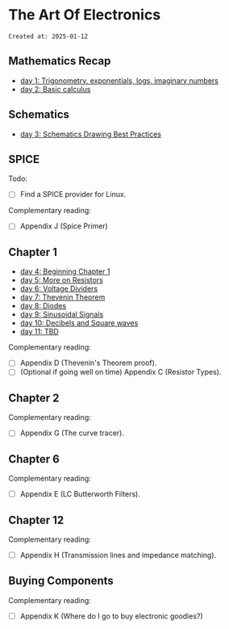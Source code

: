 # The Art Of Electronics

```
Created at: 2025-01-12
```

## Mathematics Recap

- [day 1: Trigonometry, exponentials, logs, imaginary numbers](books/the_art_of_electronics/day_1.md)
- [day 2: Basic calculus](books/the_art_of_electronics/day_2.md)

## Schematics

- [day 3: Schematics Drawing Best Practices](books/the_art_of_electronics/day_3.md)

## SPICE

Todo:
- [ ] Find a SPICE provider for Linux.


Complementary reading:
- [ ] Appendix J (Spice Primer)

## Chapter 1

- [day 4: Beginning Chapter 1](books/the_art_of_electronics/day_4.md)
- [day 5: More on Resistors](books/the_art_of_electronics/day_5.md)
- [day 6: Voltage Dividers](books/the_art_of_electronics/day_6.md)
- [day 7: Thevenin Theorem](books/the_art_of_electronics/day_7.md)
- [day 8: Diodes](books/the_art_of_electronics/day_8.md)
- [day 9: Sinusoidal Signals](books/the_art_of_electronics/day_9.md)
- [day 10: Decibels and Square waves](books/the_art_of_electronics/day_010.md)
- [day 11: TBD](books/the_art_of_electronics/day_011.md)

Complementary reading:
- [ ] Appendix D (Thevenin's Theorem proof).
- [ ] (Optional if going well on time) Appendix C (Resistor Types).

## Chapter 2

Complementary reading:
- [ ] Appendix G (The curve tracer).

## Chapter 6

Complementary reading:
- [ ] Appendix E (LC Butterworth Filters).

## Chapter 12

Complementary reading:
- [ ] Appendix H (Transmission lines and impedance matching).

## Buying Components

Complementary reading:
- [ ] Appendix K (Where do I go to buy electronic goodies?)

